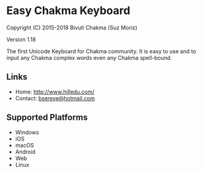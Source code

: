 Easy Chakma Keyboard
======================

Copyright (C) 2015-2018 Bivuti Chakma (Suz Moriz)

Version 1.18

The first Unicode Keyboard for Chakma community. It is easy to use and to input any Chakma complex words even any Chakma spell-bound.

Links
-----
 * Home:     <http://www.hilledu.com/>
 * Contact:  <bsereye@hotmail.com>

Supported Platforms
-------------------
 * Windows
 * iOS
 * macOS
 * Android
 * Web
 * Linux
